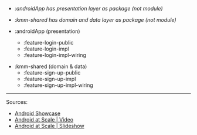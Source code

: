  - _:androidApp has presentation layer as package (not module)_
 - _:kmm-shared has domain and data layer as package (not module)_

 - :androidApp (presentation)
    - :feature-login-public
    - :feature-login-impl
    - :feature-login-impl-wiring

[comment]: <> (For second MVP :feature-login-fake)
[comment]: <> (:For Second MVP :feature-login-fake-wiring)

 - :kmm-shared (domain & data)
    - :feature-sign-up-public
    - :feature-sign-up-impl
    - :feature-sign-up-impl-wiring

[comment]: <> (For second MVP :feature-login-fake)
[comment]: <> (:For Second MVP :feature-login-fake-wiring)


___

Sources: 
 - [Android Showcase](https://github.com/igorwojda/android-showcase)
 - [Android at Scale | Video](https://www.droidcon.com/media-detail?video=380843878)
 - [Android at Scale | Slideshow](https://speakerdeck.com/vrallev/android-at-scale-at-square)